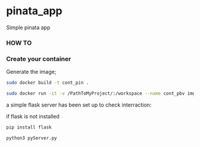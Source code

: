 # pinata_app
Simple pinata app



### HOW TO

### Create your container

Generate the image;
```bash
sudo docker build -t cont_pin .
```

```bash
sudo docker run -it -v /PathToMyProject/:/workspace --name cont_pbv img_pbv
```


a simple flask server has been set up to check interraction:

if flask is not installed

```bash
pip install flask
```

```bash
python3 pyServer.py
```


